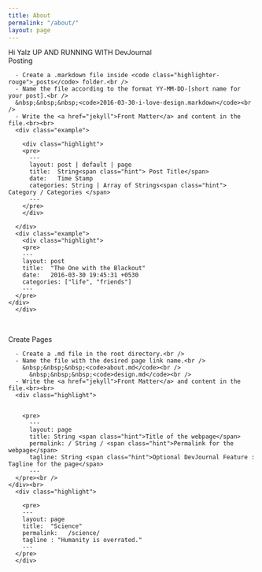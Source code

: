```yaml
---
title: About
permalink: "/about/"
layout: page
---
```


<div class="man-title">
  Hi Yalz UP AND RUNNING WITH DevJournal
</div>
<div class="manual manual-title">
  Posting
  </div>
<p>  <div class="manual-content">

      - Create a .markdown file inside <code class="highlighter-rouge">_posts</code> folder.<br />
      - Name the file according to the format YY-MM-DD-[short name for your post].<br />
      &nbsp;&nbsp;&nbsp;<code>2016-03-30-i-love-design.markdown</code><br />
      - Write the <a href="jekyll">Front Matter</a> and content in the file.<br><br>
      <div class="example">

        <div class="highlight">
        <pre>
          ---
          layout: post | default | page
          title:  String<span class="hint"> Post Title</span>
          date:   Time Stamp
          categories: String | Array of Strings<span class="hint"> Category / Categories </span>
          ---
        </pre>
        </div>

      </div>
      <div class="example">
        <div class="highlight">
        <pre>
        ---
        layout: post
        title:  "The One with the Blackout"
        date:   2016-03-30 19:45:31 +0530
        categories: ["life", "friends"]
        ---
      </pre>
    </div>
      </div>



</p>
</div>
<p><br /></p>

  <div class="manual manual-title">
  Create Pages
  </div>
<p>  <div class="manual-content">

      - Create a .md file in the root directory.<br />
      - Name the file with the desired page link name.<br />
        &nbsp;&nbsp;&nbsp;<code>about.md</code><br />
          &nbsp;&nbsp;&nbsp;<code>design.md</code><br />
      - Write the <a href="jekyll">Front Matter</a> and content in the file.<br><br>
      <div class="highlight">


        <pre>
          ---
          layout: page
          title: String <span class="hint">Title of the webpage</span>
          permalink: / String / <span class="hint">Permalink for the webpage</span>
          tagline: String <span class="hint">Optional DevJournal Feature : Tagline for the page</span>
          ---
      </pre><br />
    </div><br>
      <div class="highlight">

        <pre>
        ---
        layout: page
        title:  "Science"
        permalink:   /science/
        tagline : "Humanity is overrated."
        ---
      </pre>
      </div>


  </div>
</p>
